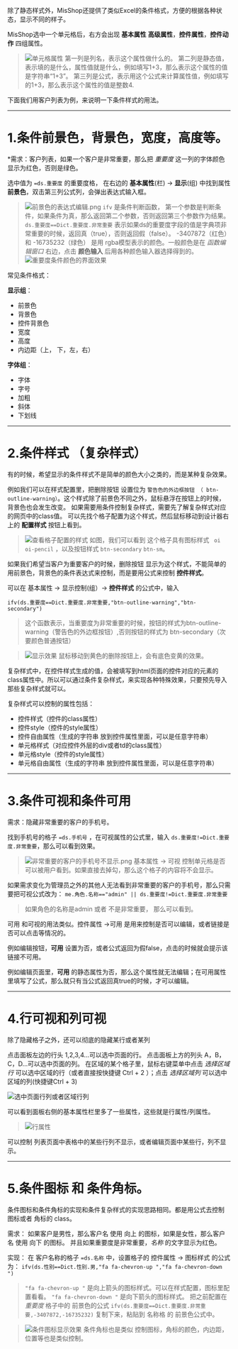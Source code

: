 除了静态样式外，MisShop还提供了类似Excel的条件格式，方便的根据各种状态，显示不同的样子。

MisShop选中一个单元格后，右方会出现 **基本属性** **高级属性**，**控件属性**，**控件动作**  四组属性。
>![单元格属性](https://upload-images.jianshu.io/upload_images/12920178-f3989eb2de4c4c61.png?imageMogr2/auto-orient/strip%7CimageView2/2/w/1240)
>第一列是列名，表示这个属性做什么的。
第二列是静态值，表示填的是什么，属性值就是什么，例如填写1+3，那么表示这个属性的值是字符串“1+3”。
第三列是公式，表示用这个公式来计算属性值，例如填写的1+3，那么表示这个属性的值是整数4.

下面我们用客户列表为例，来说明一下条件样式的用法。

***
1.条件前景色，背景色，宽度，高度等。
===========
*需求：客户列表，如果一个客户是非常重要，那么把 *重要度* 这一列的字体颜色显示为红色，否则是绿色。

选中值为 ```=ds.重要度``` 的重要度格， 在右边的 **基本属性**(栏) -> **显示**(组) 中找到属性 **前景色**，双击第三列公式列，会弹出表达式输入框。

>![前景色的表达式编辑.png](https://upload-images.jianshu.io/upload_images/12920178-1eaf3247b4308789.png?imageMogr2/auto-orient/strip%7CimageView2/2/w/1240)
>```ifv``` 是条件判断函数， 第一个参数是判断条件，如果条件为真，那么返回第二个参数，否则返回第三个参数作为结果。
>```ds.重要度==Dict.重要度.非常重要``` 表示如果ds的重要度字段的值是字典项非常重要的时候，返回真（true），否则返回假（false）。
> -3407872（红色）  和 -16735232（绿色） 是用 rgba模型表示的颜色。一般颜色是在 *函数编辑窗口* 右边，点击 **颜色输入** 后用各种颜色输入器选择得到的。
![重要度条件颜色的界面效果](https://upload-images.jianshu.io/upload_images/12920178-f9d6a832ffc8de8b.png?imageMogr2/auto-orient/strip%7CimageView2/2/w/1240)

常见条件格式：

**显示组**：
  * 前景色
  * 背景色
  * 控件背景色
  * 宽度
   *  高度
  * 内边距（上， 下，左，右）

**字体组**：
  * 字体
  * 字号
  * 加粗
  * 斜体
  * 下划线



***

2.条件样式 （复杂样式）  
=============

有的时候，希望显示的条件样式不是简单的颜色大小之类的，而是某种复杂效果。


 例如我们可以在样式配置里，把删除按钮 设置位为 ```警告色的外边框按钮 （ btn-outline-warning）```。这个样式除了前景色不同之外，鼠标悬浮在按钮上的时候，背景色也会发生改变。
      如果需要用条件控制复杂样式，需要先了解复杂样式对应的网页中的class值。
      可以先找个格子配置为这个样式，然后鼠标移动到设计器右上的 **配置样式** 按钮上看到。
>![查看格子配置的样式](https://upload-images.jianshu.io/upload_images/12920178-c1c9f3472dbb0c19.png?imageMogr2/auto-orient/strip%7CimageView2/2/w/1240)
>如图，我们可以看到 这个格子具有图标样式 ``` oi``` ```oi-pencil``` ，以及按钮样式  ```btn-secondary``` ```btn-sm```。

如果我们希望当客户为重要客户的时候，删除按钮 显示为这个样式，不能简单的用前景色，背景色的条件表达式来控制，而是要用公式来控制 **控件样式**。

可以在  基本属性  ->    显示控制(组）-> **控件样式** 的公式中，输入
```
ifv(ds.重要度==Dict.重要度.非常重要,"btn-outline-warning","btn-secondary")
```
>这个函数表示，当重要度为非常重要的时候，按钮的样式为btn-outline-warning（警告色的外边框按钮）,否则按钮的样式为 btn-secondary（次要颜色普通按钮）


>![显示效果](https://upload-images.jianshu.io/upload_images/12920178-ec6f8d794656de49.png?imageMogr2/auto-orient/strip%7CimageView2/2/w/1240)
>鼠标移动到黄色的删除按钮上，会有底色变黄的效果。


复杂样式中，在控件样式生成的值，会被填写到html页面的控件对应的元素的class属性中。所以可以通过条件复杂样式，来实现各种特殊效果，只要预先导入那些复杂样式就可以。

复杂样式可以控制的属性包括：

*  控件样式（控件的class属性）
*  控件style（控件的style属性）
*  控件自由属性（生成的字符串 放到控件属性里面，可以是任意字符串）
*  单元格样式（对应控件外层的div或者td的class属性）
*  单元格style（控件的style属性）
*  单元格自由属性（生成的字符串 放到控件属性里面，可以是任意字符串）

***


3.条件可视和条件可用   
=============
需求：隐藏非常重要的客户的手机号。


找到手机号的格子 ```=ds.手机号``` ，在可视属性的公式里，输入 ``` ds.重要度!=Dict.重要度.非常重要 ```，那么可以看到效果。
          
>![非常重要的客户的手机号不显示.png](https://upload-images.jianshu.io/upload_images/12920178-877a6d23519444c6.png?imageMogr2/auto-orient/strip%7CimageView2/2/w/1240)
>基本属性 ->  可视 控制单元格是否可以被用户看到。如果直接去掉勾，那么这个格子的内容将不会显示。

如果需求变化为管理员之外的其他人无法看到非常重要的客户的手机号，那么只需要把可视公式改为：  ``` me.角色.名称=="admin" || ds.重要度!=Dict.重要度.非常重要 ```
> 如果角色的名称是admin 或者 不是非常重要， 那么可以看到。

可用 和可视的用法类似。控件属性 ->可用 是用来控制是否可以编辑，或者链接是否可以点击等情况的。 

例如编辑按钮，**可用** 设置为否，或者公式返回为假false，点击的时候就会提示该链接不可用。

例如编辑页面里，**可用** 的静态属性为否，那么这个属性就无法编辑；在可用属性里填写了公式，那么就只有当公式返回真true的时候，才可以编辑。


***


4.行可视和列可视   
=============

除了隐藏格子之外，还可以彻底的隐藏某行或者某列

点击面板左边的行头 1,2,3,4...可以选中页面的行。
点击面板上方的列头 A，B，C，D...可以选中页面的列。
在区域的某个格子里，鼠标右键菜单中点击 *选择区域行* 可以选中区域的行（或者直接按快捷键 Ctrl + 2 ）；点击 *选择区域列* 可以选中区域的列(快捷键Ctrl + 3) 

![选中页面行列或者区域行列](https://upload-images.jianshu.io/upload_images/12920178-5d100a1a820b5a5c.png?imageMogr2/auto-orient/strip%7CimageView2/2/w/1240)

可以看到面板右侧的基本属性栏里多了一些属性，这些就是行属性/列属性。
>![行属性](https://upload-images.jianshu.io/upload_images/12920178-94e432818e323cd5.png?imageMogr2/auto-orient/strip%7CimageView2/2/w/1240)


可以控制 列表页面中表格中的某些行列不显示，或者编辑页面中某些行，列不显示。

***

5.条件图标 和 条件角标。
===========

条件图标和条件角标的实现和条件复杂样式的实现思路相同。都是用公式去控制 图标或者 角标的 class。

需求： 如果客户是男性，那么客户名 使用 向上 的图标，如果是女性，那么客户名 使用 向下 的图标。 并且如果重要度是非常重要，*名称* 的文字显示为红色。

实现：
在 客户名称的格子 ```=ds.名称``` 中，设置格子的 控件属性 -> 图标样式 的公式为：
```ifv(ds.性别==Dict.性别.男,"fa fa-chevron-up ","fa fa-chevron-down ")```
>```"fa fa-chevron-up "``` 是向上箭头的图标样式。可以在样式配置，图标里配置看看。
>```"fa fa-chevron-down "``` 是向下箭头的图标样式。
把之前配置在 *重要度* 格子中的 前景色的公式 ```ifv(ds.重要度==Dict.重要度.非常重要,-3407872,-16735232)``` 复制下来，粘贴到 名称格 的 前景色公式中。

>![条件图标显示效果](https://upload-images.jianshu.io/upload_images/12920178-9f169b5772ee1cce.png?imageMogr2/auto-orient/strip%7CimageView2/2/w/1240)
>条件角标也是类似
>控制图标，角标的颜色，内边距，位置等也是类似控制。






